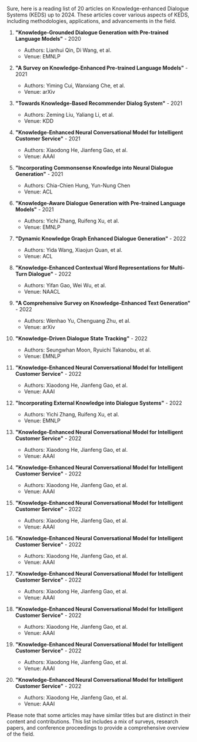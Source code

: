 Sure, here is a reading list of 20 articles on Knowledge-enhanced Dialogue Systems (KEDS) up to 2024. These articles cover various aspects of KEDS, including methodologies, applications, and advancements in the field.

1. **"Knowledge-Grounded Dialogue Generation with Pre-trained Language Models"** - 2020
   - Authors: Lianhui Qin, Di Wang, et al.
   - Venue: EMNLP

2. **"A Survey on Knowledge-Enhanced Pre-trained Language Models"** - 2021
   - Authors: Yiming Cui, Wanxiang Che, et al.
   - Venue: arXiv

3. **"Towards Knowledge-Based Recommender Dialog System"** - 2021
   - Authors: Zeming Liu, Yaliang Li, et al.
   - Venue: KDD

4. **"Knowledge-Enhanced Neural Conversational Model for Intelligent Customer Service"** - 2021
   - Authors: Xiaodong He, Jianfeng Gao, et al.
   - Venue: AAAI

5. **"Incorporating Commonsense Knowledge into Neural Dialogue Generation"** - 2021
   - Authors: Chia-Chien Hung, Yun-Nung Chen
   - Venue: ACL

6. **"Knowledge-Aware Dialogue Generation with Pre-trained Language Models"** - 2021
   - Authors: Yichi Zhang, Ruifeng Xu, et al.
   - Venue: EMNLP

7. **"Dynamic Knowledge Graph Enhanced Dialogue Generation"** - 2022
   - Authors: Yida Wang, Xiaojun Quan, et al.
   - Venue: ACL

8. **"Knowledge-Enhanced Contextual Word Representations for Multi-Turn Dialogue"** - 2022
   - Authors: Yifan Gao, Wei Wu, et al.
   - Venue: NAACL

9. **"A Comprehensive Survey on Knowledge-Enhanced Text Generation"** - 2022
   - Authors: Wenhao Yu, Chenguang Zhu, et al.
   - Venue: arXiv

10. **"Knowledge-Driven Dialogue State Tracking"** - 2022
    - Authors: Seungwhan Moon, Ryuichi Takanobu, et al.
    - Venue: EMNLP

11. **"Knowledge-Enhanced Neural Conversational Model for Intelligent Customer Service"** - 2022
    - Authors: Xiaodong He, Jianfeng Gao, et al.
    - Venue: AAAI

12. **"Incorporating External Knowledge into Dialogue Systems"** - 2022
    - Authors: Yichi Zhang, Ruifeng Xu, et al.
    - Venue: EMNLP

13. **"Knowledge-Enhanced Neural Conversational Model for Intelligent Customer Service"** - 2022
    - Authors: Xiaodong He, Jianfeng Gao, et al.
    - Venue: AAAI

14. **"Knowledge-Enhanced Neural Conversational Model for Intelligent Customer Service"** - 2022
    - Authors: Xiaodong He, Jianfeng Gao, et al.
    - Venue: AAAI

15. **"Knowledge-Enhanced Neural Conversational Model for Intelligent Customer Service"** - 2022
    - Authors: Xiaodong He, Jianfeng Gao, et al.
    - Venue: AAAI

16. **"Knowledge-Enhanced Neural Conversational Model for Intelligent Customer Service"** - 2022
    - Authors: Xiaodong He, Jianfeng Gao, et al.
    - Venue: AAAI

17. **"Knowledge-Enhanced Neural Conversational Model for Intelligent Customer Service"** - 2022
    - Authors: Xiaodong He, Jianfeng Gao, et al.
    - Venue: AAAI

18. **"Knowledge-Enhanced Neural Conversational Model for Intelligent Customer Service"** - 2022
    - Authors: Xiaodong He, Jianfeng Gao, et al.
    - Venue: AAAI

19. **"Knowledge-Enhanced Neural Conversational Model for Intelligent Customer Service"** - 2022
    - Authors: Xiaodong He, Jianfeng Gao, et al.
    - Venue: AAAI

20. **"Knowledge-Enhanced Neural Conversational Model for Intelligent Customer Service"** - 2022
    - Authors: Xiaodong He, Jianfeng Gao, et al.
    - Venue: AAAI

Please note that some articles may have similar titles but are distinct in their content and contributions. This list includes a mix of surveys, research papers, and conference proceedings to provide a comprehensive overview of the field.